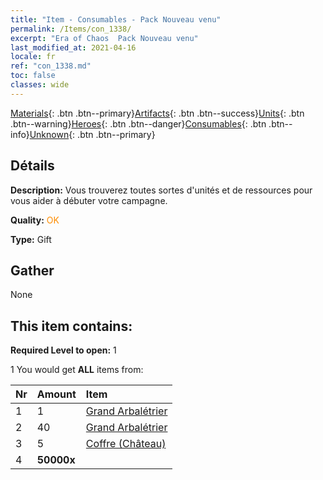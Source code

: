 ```yaml
---
title: "Item - Consumables - Pack Nouveau venu"
permalink: /Items/con_1338/
excerpt: "Era of Chaos  Pack Nouveau venu"
last_modified_at: 2021-04-16
locale: fr
ref: "con_1338.md"
toc: false
classes: wide
---
```

 [Materials](/fr/Items/){: .btn .btn--primary}[Artifacts](/fr/Items/Artifacts/){: .btn .btn--success}[Units](/fr/Items/Units/){: .btn .btn--warning}[Heroes](/fr/Items/Heroes/){: .btn .btn--danger}[Consumables](/fr/Items/Consumables/){: .btn .btn--info}[Unknown](/fr/Items/Unknown/){: .btn .btn--primary}

## Détails
 **Description:** Vous trouverez toutes sortes d'unités et de ressources pour vous aider à débuter votre campagne.

 **Quality:** <span style="color: #FF8C00">OK</span>

 **Type:** Gift

## Gather

  None

## This item contains:

 **Required Level to open:** 1

 1 You would get **ALL** items  from:

  | Nr | Amount |     Item    |
  |:---|:-------|:------------|
  | 1 | 1 | [Grand Arbalétrier](/fr/units/Marksman/) |  | 
  | 2 | 40 | [Grand Arbalétrier](/fr/Items/unt_191/) |  | 
  | 3 | 5 | [Coffre (Château)](/fr/Items/con_1269/) |  | 
  | 4 |  **50000x** | <i class="fas fa-coins"/> |  | 
